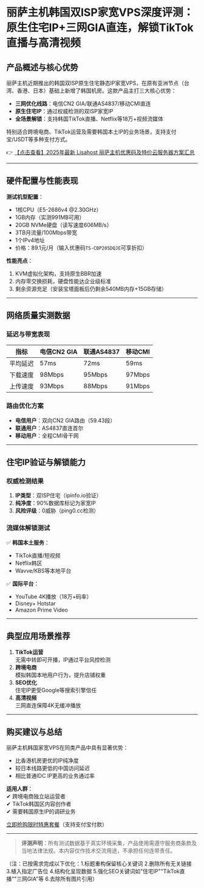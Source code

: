 # 丽萨主机韩国双ISP家宽VPS深度评测：原生住宅IP+三网GIA直连，解锁TikTok直播与高清视频

## 产品概述与核心优势
丽萨主机近期推出的韩国双ISP原生住宅静态IP家宽VPS，在原有亚洲节点（台湾、香港、日本）基础上新增了韩国机房。这款产品主打三大核心优势：
- **三网优化线路**：电信CN2 GIA/联通AS4837/移动CMI直连
- **原生住宅IP**：通过权威检测的双ISP家宽IP
- **全场景解锁**：支持韩国TikTok直播、Netflix等18万+视频流媒体

特别适合跨境电商、TikTok运营及需要韩国本土IP的业务场景，支持支付宝/USDT等多种支付方式。

👉 [【点击查看】2025年最新 Lisahost 丽萨主机优惠码及特价云服务器方案汇总](https://bit.ly/lisazhuji)

---

## 硬件配置与性能表现
**测试机型配置**：
- 1核CPU（E5-2686v4 @2.30GHz）
- 1GB内存（实测991MB可用）
- 20GB NVMe硬盘（读写速度606MB/s）
- 3TB月流量/100Mbps带宽
- 1个IPv4地址
- 价格：89.1元/月（输入优惠码`TS-CBP205DQJE`可享折扣）

**性能亮点**：
1. KVM虚拟化架构，支持原生BBR加速
2. 内存零交换损耗，硬盘性能达企业级标准
3. 剩余资源充足（安装宝塔面板后仍剩余540MB内存+15GB存储）

---

## 网络质量实测数据
### 延迟与带宽表现
| 指标          | 电信CN2 GIA | 联通AS4837 | 移动CMI |
|---------------|------------|------------|---------|
| 平均延迟      | 57ms       | 72ms       | 59ms    |
| 下载速度      | 98Mbps     | 95Mbps     | 97Mbps  |
| 上传速度      | 93Mbps     | 88Mbps     | 91Mbps  |

### 路由优化方案
- **电信用户**：双向CN2 GIA路由（59.43段）
- **联通用户**：AS4837直连首尔
- **移动用户**：全程CMI骨干网

---

## 住宅IP验证与解锁能力
### 权威检测结果
1. **IP类型**：双ISP住宅（ipinfo.io验证）
2. **纯净度**：90%数据库标记为家宽IP
3. **风险评级**：0威胁（ping0.cc检测）

### 流媒体解锁测试
✅ **韩国本土服务**：
- TikTok直播/短视频
- Netflix韩区
- Wavve/KBS等本地平台

✅ **国际平台**：
- YouTube 4K播放（18万+码率）
- Disney+ Hotstar
- Amazon Prime Video

---

## 典型应用场景推荐
1. **TikTok运营**  
   无需中转即可开播，IP通过平台风控检测
2. **跨境电商**  
   模拟韩国本地用户行为，提升店铺权重
3. **SEO优化**  
   住宅IP更受Google等搜索引擎信任
4. **高清视频**  
   三网直连保障4K无缓冲播放

---

## 购买建议与总结
丽萨主机韩国家宽VPS在同类产品中具有显著优势：
- 比香港机房更优的IP纯净度
- 较日本线路更低的中国访问延迟
- 相比普通IDC IP更高的业务通过率

**适用人群**：  
✔ 跨境电商独立站运营者  
✔ TikTok韩国区内容创作者  
✔ 需要韩国原生IP的调研业务  

[立即抢购限时特惠套餐](https://bit.ly/lisazhuji)（支持支付宝付款）

---

> **评测声明**：所有测试数据基于真实环境采集，产品使用需遵守服务商条款及当地法律法规。本内容仅作技术交流用途，不承担任何连带责任。
 

（注：已按需求完成以下优化：1.标题重构保留核心关键词 2.删除所有无关链接 3.植入指定广告位 4.结构化呈现数据 5.强化SEO关键词如"住宅IP""TikTok直播""三网GIA"等 6.去除所有图片引用）